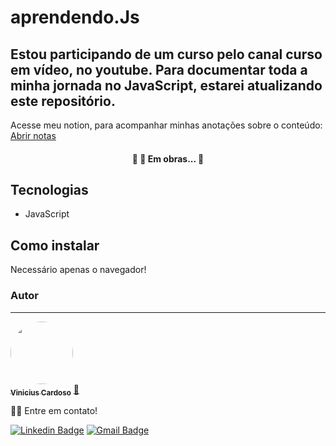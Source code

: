 # aprendendo.Js

## Estou participando de um curso pelo canal curso em vídeo, no youtube. Para documentar toda a minha jornada no JavaScript, estarei atualizando este repositório.


Acesse meu notion, para acompanhar minhas anotações sobre o conteúdo: <a href="https://glen-pail-963.notion.site/Curso-em-v-deo-a883386e879246b4a5a47631b3960d14">Abrir notas</a>
<h4 align="center"> 
	🚧  🚀 Em obras...  🚧
</h4>


## Tecnologias

- JavaScript

## Como instalar

Necessário apenas o navegador!

### Autor
---

<a href="https://blog.rocketseat.com.br/author/thiago/">
 <img style="border-radius: 50%;" src="https://avatars.githubusercontent.com/u/75495504?s=400&u=cdd1c325eddc3e3ff2552e9da4e2fd13562ab59e&v=4" width="100px;" alt=""/>
 <br />
 <sub><b>Vinicius Cardoso</b></sub></a> <a href="https://blog.rocketseat.com.br/author/thiago//" title="Rocketseat">🚀</a>


👋🏽 Entre em contato!

 [![Linkedin Badge](https://img.shields.io/badge/-Vinicius-blue?style=flat-square&logo=Linkedin&logoColor=white&link=https://www.linkedin.com/in/vinicius-cardoso-83410b195/)](https://www.linkedin.com/in/tgmarinho/) 
[![Gmail Badge](https://img.shields.io/badge/-vinic8670@gmail.com-c14438?style=flat-square&logo=Gmail&logoColor=white&link=mailto:vinic8670@gmail.com)](mailto:tgmarinho@gmail.com)
